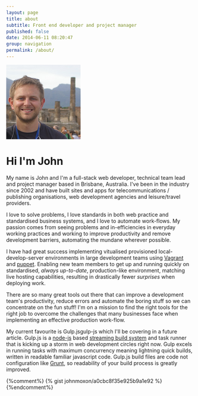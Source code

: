 ```yaml
---
layout: page
title: about
subtitle: Front end developer and project manager
published: false
date: 2014-06-11 08:20:47
group: navigation
permalink: /about/
---
```


<div class="text-center">
  <img src='/assets/img/avatar_200x200.jpg' class='img-circle auto_w' alt="Holidaying in Pompeii" />
</div>

<h1 class="text-center">Hi I'm John</h1>

My name is John and I'm a full-stack web developer, technical team lead and project manager based in Brisbane, Australia.  I've been in the industry since 2002 and have built sites and apps for telecommunications / publishing organisations, web development agencies and leisure/travel providers.

I love to solve problems, I love standards in both web practice and standardised business systems, and I love to automate work-flows.  My passion comes from seeing problems and in-efficiencies in everyday working practices and working to improve productivity and remove development barriers, automating the mundane wherever possible.

I have had great success implementing vitualised provisioned local-develop-server environments in large development teams using [Vagrant][vagrant] and [puppet][puppet]. Enabling new team members to get up and running quickly on standardised, _always up-to-date_, production-like environment, matching live hosting capabilities, resulting in drastically fewer _surprises_ when deploying work.

There are so many great tools out there that can improve a development team's productivity, reduce errors and automate the boring stuff so we can concentrate on the fun stuff! I'm on a mission to find the right tools for the right job to overcome the challenges that many businesses face when implementing an effective production work-flow.

My current favourite is Gulp.jsgulp-js which I'll be covering in a future article. Gulp.js is a [node-js][node-js] based [streaming build system](https://github.com/substack/stream-handbook) and task runner that is kicking up a storm in web development circles right now.  Gulp excels in running tasks with maximum concurrency meaning lightning quick builds, written in readable familiar javascript code.  Gulp.js build files are code not configuration like [Grunt][grunt-js], so readability of your build process is greatly improved.


[vagrant]: http://www.vagrantup.com/
[puppet]: http://puppetlabs.com
[gulp-js]: http://gulpjs.com
[node-js]: http://nodejs.org
[grunt-js]: http://gruntjs.com/

{%comment%}
{% gist johnmoxon/a0cbc8f35e925b9a1e92 %}
{%endcomment%}
